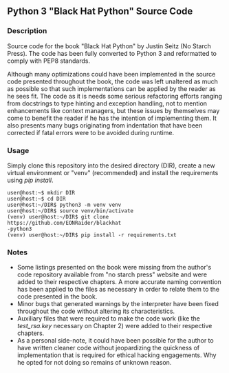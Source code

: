 ## Python 3 "Black Hat Python" Source Code

### Description
Source code for the book "Black Hat Python" by Justin Seitz (No Starch Press). The code has been fully converted to Python 3 and reformatted to comply with PEP8 standards.

Although many optimizations could have been implemented in the source code
 presented
throughout the book, the code was left unaltered as much as possible so that
such implementations can be applied by the reader as he sees fit. The code as
it is needs some serious refactoring efforts ranging from docstrings to type
hinting and exception handling, not to mention enhancements like context
 managers, but these issues by themselves may come to benefit the reader if 
 he has the intention of implementing them. It also presents many bugs
 originating from indentation that have been corrected if fatal errors were 
 to be avoided during runtime.

### Usage
Simply clone this repository into the desired directory (DIR), create a new
 virtual
environment or "venv" (recommended) and install the requirements using *pip
 install*.

```
user@host:~$ mkdir DIR
user@host:~$ cd DIR
user@host:~/DIR$ python3 -m venv venv
user@host:~/DIR$ source venv/bin/activate
(venv) user@host:~/DIR$ git clone https://github.com/EONRaider/blackhat
-python3
(venv) user@host:~/DIR$ pip install -r requirements.txt
```

### Notes
- Some listings presented on the book were missing from the author's code
 repository available from "no starch press" website and were
added to their respective chapters. A more accurate naming convention has
been applied to the files as necessary in order to relate them to the code
presented in the book.
- Minor bugs that generated warnings by the interpreter have been fixed
 throughout the code without altering its characteristics.
- Auxiliary files that were required to make the code work (like the
 *test_rsa.key* necessary on Chapter 2) were added to their respective 
 chapters.
- As a personal side-note, it could have been possible for the author
 to have written cleaner code without jeopardizing the quickness of
  implementation that is required for ethical hacking engagements. Why he
   opted for not doing so remains of unknown reason.